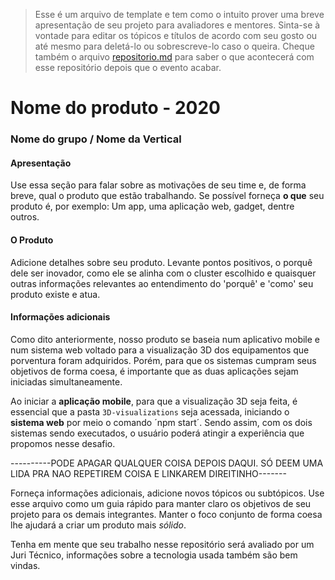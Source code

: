 >Esse é um arquivo de template e tem como o intuito prover uma breve apresentação de seu projeto para avaliadores e mentores. Sinta-se à vontade para editar os tópicos e títulos de acordo com seu gosto ou até mesmo para deletá-lo ou sobrescreve-lo caso o queira. Cheque também o arquivo [repositorio.md](https://github.com/hackingrio/template/blob/master/repositorio.md) para saber o que acontecerá com esse repositório depois que o evento acabar.

# Nome do produto - 2020
### Nome do grupo / Nome da Vertical

#### Apresentação 

Use essa seção para falar sobre as motivações de seu time e, de forma breve, qual o produto que estão trabalhando. Se possível forneça **o que** seu produto é, por exemplo: Um app, uma aplicação web, gadget, dentre outros.

#### O Produto

Adicione detalhes sobre seu produto. Levante pontos positivos, o porquê dele ser inovador, como ele se alinha com o cluster escolhido e quaisquer outras informações relevantes ao entendimento do 'porquê' e 'como' seu produto existe e atua.

#### Informações adicionais 

Como dito anteriormente, nosso produto se baseia num aplicativo mobile e num sistema web voltado para a visualização 3D dos equipamentos que porventura foram adquiridos. Porém, para que os sistemas cumpram seus objetivos de forma coesa, é importante que as duas aplicações sejam iniciadas simultaneamente. 

Ao iniciar a **aplicação mobile**, para que a visualização 3D seja feita, é essencial que a pasta `3D-visualizations` seja acessada, iniciando o **sistema web** por meio o comando ´npm start´. Sendo assim, com os dois sistemas sendo executados, o usuário poderá atingir a experiência que propomos nesse desafio.

----------PODE APAGAR QUALQUER COISA DEPOIS DAQUI. SÓ DEEM UMA LIDA PRA NAO REPETIREM COISA E LINKAREM DIREITINHO-------


Forneça informações adicionais, adicione novos tópicos ou subtópicos. Use esse arquivo como um guia rápido para manter claro os objetivos de seu projeto para os demais integrantes. Manter o foco conjunto de forma coesa lhe ajudará a criar um produto mais *sólido*.

Tenha em mente que seu trabalho nesse repositório será avaliado por um Juri Técnico, informações sobre a tecnologia usada também são bem vindas. 
